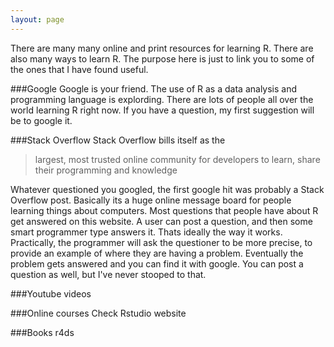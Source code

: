 ```yaml
---
layout: page
---
```


There are many many online and print resources for learning R. There are also many ways to learn R. The purpose here is just to link you to some of the ones that I have found useful.

###Google
Google is your friend. The use of R as a data analysis and programming language is explording. There are lots of people all over the world learning R right now. If you have a question, my first suggestion will be to google it. 

###Stack Overflow 
Stack Overflow bills itself as the 
> largest, most trusted online community for developers to learn, share their programming and knowledge

Whatever questioned you googled, the first google hit was probably a Stack Overflow post.  Basically its a huge online message board for people learning things about computers. Most questions that people have about R get answered on this website. A user can post a question, and then some smart programmer type answers it. Thats ideally the way it works. Practically, the programmer will ask the questioner to be more precise, to provide an example of where they are having a problem. Eventually the problem gets answered and you can find it with google. You can post a question as well, but I've never stooped to that.

###Youtube videos

###Online courses
Check Rstudio website

###Books
r4ds